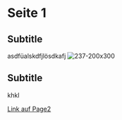 # Seite 1

## Subtitle
asdfüalskdfjlösdkafj 
![237-200x300](https://github.com/user-attachments/assets/cf065c3b-731e-457a-91d2-6bc3c8a9233a)

## Subtitle
khkl

[Link auf Page2](https://waltervoetschcortes.github.io/page2.html)

